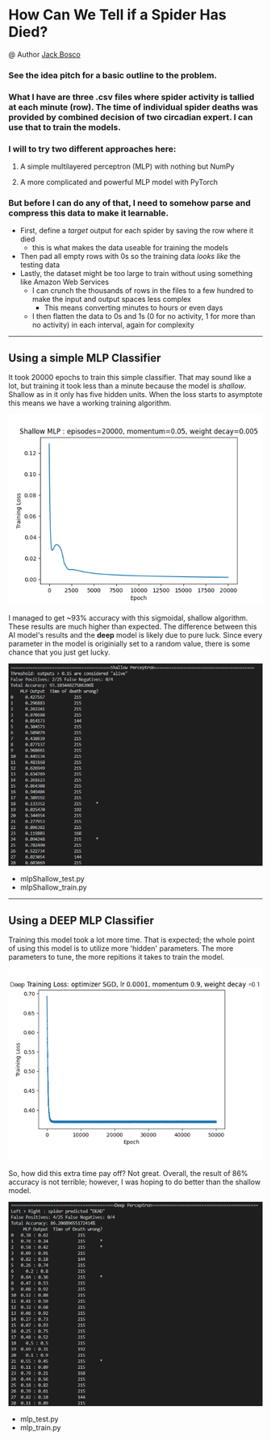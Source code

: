 # How Can We Tell if a Spider Has Died?

@ Author [Jack Bosco](https://GitHub.com/JackBosco)

### See the idea pitch for a basic outline to the problem. 

### What I have are three .csv files where spider activity is tallied at each minute (row). The time of individual spider deaths  was provided by combined decision of two circadian expert. I can use that to __train__ the models.

### I will to try two different approaches here:

1. A simple multilayered perceptron (MLP) with nothing but NumPy

2. A more complicated and powerful MLP model with PyTorch

### But before I can do any of that, I need to somehow parse and __compress__ this data to make it learnable.

* First, define a *target* output for each spider by saving the row where it died
  * this is what makes the data useable for training the models
* Then pad all empty rows with 0s so the training data *looks like* the testing data
* Lastly, the dataset might be too large to train without using something like Amazon Web Services
  * I can crunch the thousands of rows in the files to a few hundred to make the input and output spaces less complex
    * This means converting minutes to hours or even days
  * I then flatten the data to 0s and 1s (0 for no activity, 1 for more than no activity) in each interval, again for complexity

-----

## Using a simple MLP Classifier

It took 20000 epochs to train this simple classifier. That may sound like a lot, but training it took less than a minute because the model is *shallow*. Shallow as in it only has five hidden units. When the loss starts to asymptote this means we have a working training algorithm.

![plot](./charts/shallow.png)

I managed to get ~93% accuracy with this sigmoidal, shallow algorithm. These results are much higher than expected. 
The difference between this AI model's results and the __deep__ model is likely due to pure luck. 
Since every parameter in the model is originially set to a random value, there is some chance that you just get lucky. 

![plot](./charts/shallowChart.png)

* mlpShallow_test.py
* mlpShallow_train.py

----

## Using a DEEP MLP Classifier

Training this model took a lot more time. That is expected; the whole point of using this model is to utilize more 'hidden' parameters. The more parameters to tune, the more repitions it takes to train the model.

![plot](./charts/learning.png)

So, how did this extra time pay off? Not great. Overall, the result of 86% accuracy is not terrible; however, I was hoping to do better than the shallow model. 

![plot](./charts/deepChart.png)

* mlp_test.py
* mlp_train.py
